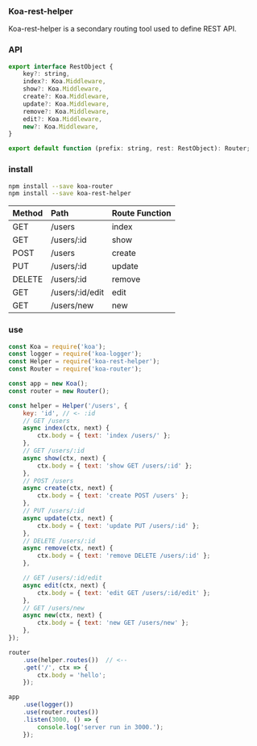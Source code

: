 
### Koa-rest-helper
Koa-rest-helper is a secondary routing tool used to define REST API.

### API

```js
export interface RestObject {
    key?: string,
    index?: Koa.Middleware,
    show?: Koa.Middleware,
    create?: Koa.Middleware,
    update?: Koa.Middleware,
    remove?: Koa.Middleware,
    edit?: Koa.Middleware,
    new?: Koa.Middleware,
}

export default function (prefix: string, rest: RestObject): Router;
```

### install

```bash
npm install --save koa-router
npm install --save koa-rest-helper
```

Method | Path |	Route Function
:--- | :--- | :---
GET	 | /users | index
GET	 | /users/:id | show
POST | /users | create
PUT	 | /users/:id | update
DELETE | /users/:id | remove
GET	 | /users/:id/edit | edit
GET	 | /users/new | new

### use

```js
const Koa = require('koa');
const logger = require('koa-logger');
const Helper = require('koa-rest-helper');
const Router = require('koa-router');

const app = new Koa();
const router = new Router();

const helper = Helper('/users', {
    key: 'id', // <- :id
    // GET /users
    async index(ctx, next) {
        ctx.body = { text: 'index /users/' };
    },
    // GET /users/:id
    async show(ctx, next) {
        ctx.body = { text: 'show GET /users/:id' };
    },
    // POST /users
    async create(ctx, next) {
        ctx.body = { text: 'create POST /users' };
    },
    // PUT /users/:id
    async update(ctx, next) {
        ctx.body = { text: 'update PUT /users/:id' };
    },
    // DELETE /users/:id
    async remove(ctx, next) {
        ctx.body = { text: 'remove DELETE /users/:id' };
    },

    // GET /users/:id/edit
    async edit(ctx, next) {
        ctx.body = { text: 'edit GET /users/:id/edit' };
    },
    // GET /users/new
    async new(ctx, next) {
        ctx.body = { text: 'new GET /users/new' };
    },
});

router
    .use(helper.routes())  // <--
    .get('/', ctx => {
        ctx.body = 'hello';
    });

app
    .use(logger())
    .use(router.routes())
    .listen(3000, () => {
        console.log('server run in 3000.');
    });
```
